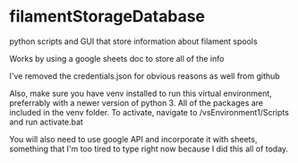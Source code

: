 # filamentStorageDatabase
python scripts and GUI that store information about filament spools

Works by using a google sheets doc to store all of the info

I've removed the credentials.json for obvious reasons as well from github

Also, make sure you have venv installed to run this virtual environment, preferrably with a newer version of python 3. All of the packages are included in the venv folder. To activate, navigate to /vsEnvironment1/Scripts and run activate.bat 

You will also need to use google API and incorporate it with sheets, something that I'm too tired to type right now because I did this all of today.
